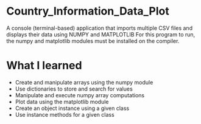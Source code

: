 # Country_Information_Data_Plot
A console (terminal-based) application that imports multiple CSV files and displays their data using NUMPY and MATPLOTLIB
For this program to run, the numpy and matplotlib modules must be installed on the compiler.

# What I learned
* Create and manipulate arrays using the numpy module
* Use dictionaries to store and search for values
* Manipulate and execute numpy array computations
* Plot data using the matplotlib module
* Create an object instance using a given class
* Use instance methods for a given class
